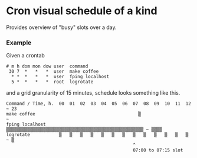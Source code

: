 # Cron visual schedule of a kind

Provides overview of "busy" slots over a day.

### Example

Given a crontab

```
# m h dom mon dow user  command
 30 7  *   *   *  user  make coffee
  * *  *   *   *  user  fping localhost
  5 *  *   *   *  root  logrotate
```

and a grid granularity of 15 minutes, schedule looks something like this.

```
Command / Time, h.  00  01  02  03  04  05  06  07  08  09  10  11  12   ~ 23
make coffee                                       ▒                      ~
fping localhost     ▒▒▒▒▒▒▒▒▒▒▒▒▒▒▒▒▒▒▒▒▒▒▒▒▒▒▒▒▒▒▒▒▒▒▒▒▒▒▒▒▒▒▒▒▒▒▒▒▒▒▒▒ ~ ▒▒▒▒
logrotate           ▒   ▒   ▒   ▒   ▒   ▒   ▒   ▒   ▒   ▒   ▒   ▒   ▒    ~ ▒
                                                ^
                                                07:00 to 07:15 slot
```
